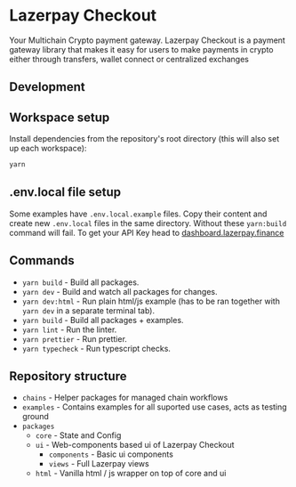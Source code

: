 # Lazerpay Checkout

Your Multichain Crypto payment gateway. Lazerpay Checkout is a payment gateway library that makes it easy for users to make payments in crypto either through transfers, wallet connect or centralized exchanges

## Development

## Workspace setup

Install dependencies from the repository's root directory (this will also set up each workspace):

```bash
yarn
```

## .env.local file setup

Some examples have `.env.local.example` files. Copy their content and create new `.env.local` files in the same directory.
Without these `yarn:build` command will fail. To get your API Key head to [dashboard.lazerpay.finance](https://dashboard.lazerpay.finance/)

## Commands

- `yarn build` - Build all packages.
- `yarn dev` - Build and watch all packages for changes.
- `yarn dev:html` - Run plain html/js example (has to be ran together with `yarn dev` in a separate terminal tab).
- `yarn build` - Build all packages + examples.
- `yarn lint` - Run the linter.
- `yarn prettier` - Run prettier.
- `yarn typecheck` - Run typescript checks.

## Repository structure

- `chains` - Helper packages for managed chain workflows
- `examples` - Contains examples for all suported use cases, acts as testing ground
- `packages`
  - `core` - State and Config
  - `ui` - Web-components based ui of Lazerpay Checkout
    - `components` - Basic ui components
    - `views` - Full Lazerpay views
  - `html` - Vanilla html / js wrapper on top of core and ui
